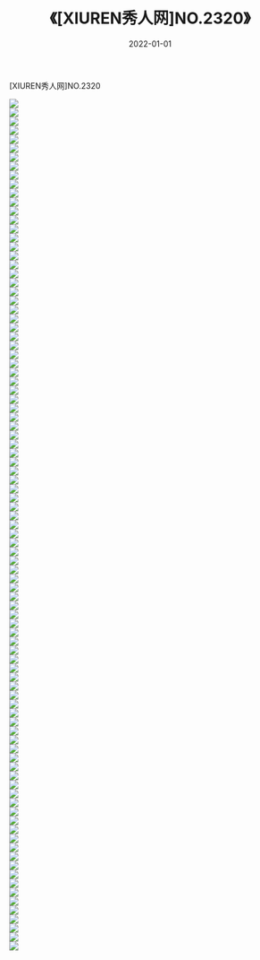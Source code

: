 ﻿---
layout: post
title:  《[XIUREN秀人网]NO.2320》
date:   2022-01-01
img: http://img.660000.xyz/Sharelink/秀人网/秀人网第03部分/[XIUREN秀人网]NO.2320/000.jpg
categories: [美女, 清纯, 唯美]
---

[XIUREN秀人网]NO.2320

 ![](http://img.660000.xyz/Sharelink/秀人网/秀人网第03部分/[XIUREN秀人网]NO.2320/001.jpg) <br>![](http://img.660000.xyz/Sharelink/秀人网/秀人网第03部分/[XIUREN秀人网]NO.2320/002.jpg) <br>![](http://img.660000.xyz/Sharelink/秀人网/秀人网第03部分/[XIUREN秀人网]NO.2320/003.jpg) <br>![](http://img.660000.xyz/Sharelink/秀人网/秀人网第03部分/[XIUREN秀人网]NO.2320/004.jpg) <br>![](http://img.660000.xyz/Sharelink/秀人网/秀人网第03部分/[XIUREN秀人网]NO.2320/005.jpg) <br>![](http://img.660000.xyz/Sharelink/秀人网/秀人网第03部分/[XIUREN秀人网]NO.2320/006.jpg) <br>![](http://img.660000.xyz/Sharelink/秀人网/秀人网第03部分/[XIUREN秀人网]NO.2320/007.jpg) <br>![](http://img.660000.xyz/Sharelink/秀人网/秀人网第03部分/[XIUREN秀人网]NO.2320/008.jpg) <br>![](http://img.660000.xyz/Sharelink/秀人网/秀人网第03部分/[XIUREN秀人网]NO.2320/009.jpg) <br>![](http://img.660000.xyz/Sharelink/秀人网/秀人网第03部分/[XIUREN秀人网]NO.2320/010.jpg) <br>![](http://img.660000.xyz/Sharelink/秀人网/秀人网第03部分/[XIUREN秀人网]NO.2320/011.jpg) <br>![](http://img.660000.xyz/Sharelink/秀人网/秀人网第03部分/[XIUREN秀人网]NO.2320/012.jpg) <br>![](http://img.660000.xyz/Sharelink/秀人网/秀人网第03部分/[XIUREN秀人网]NO.2320/013.jpg) <br>![](http://img.660000.xyz/Sharelink/秀人网/秀人网第03部分/[XIUREN秀人网]NO.2320/014.jpg) <br>![](http://img.660000.xyz/Sharelink/秀人网/秀人网第03部分/[XIUREN秀人网]NO.2320/015.jpg) <br>![](http://img.660000.xyz/Sharelink/秀人网/秀人网第03部分/[XIUREN秀人网]NO.2320/016.jpg) <br>![](http://img.660000.xyz/Sharelink/秀人网/秀人网第03部分/[XIUREN秀人网]NO.2320/017.jpg) <br>![](http://img.660000.xyz/Sharelink/秀人网/秀人网第03部分/[XIUREN秀人网]NO.2320/018.jpg) <br>![](http://img.660000.xyz/Sharelink/秀人网/秀人网第03部分/[XIUREN秀人网]NO.2320/019.jpg) <br>![](http://img.660000.xyz/Sharelink/秀人网/秀人网第03部分/[XIUREN秀人网]NO.2320/020.jpg) <br>![](http://img.660000.xyz/Sharelink/秀人网/秀人网第03部分/[XIUREN秀人网]NO.2320/021.jpg) <br>![](http://img.660000.xyz/Sharelink/秀人网/秀人网第03部分/[XIUREN秀人网]NO.2320/022.jpg) <br>![](http://img.660000.xyz/Sharelink/秀人网/秀人网第03部分/[XIUREN秀人网]NO.2320/023.jpg) <br>![](http://img.660000.xyz/Sharelink/秀人网/秀人网第03部分/[XIUREN秀人网]NO.2320/024.jpg) <br>![](http://img.660000.xyz/Sharelink/秀人网/秀人网第03部分/[XIUREN秀人网]NO.2320/025.jpg) <br>![](http://img.660000.xyz/Sharelink/秀人网/秀人网第03部分/[XIUREN秀人网]NO.2320/026.jpg) <br>![](http://img.660000.xyz/Sharelink/秀人网/秀人网第03部分/[XIUREN秀人网]NO.2320/027.jpg) <br>![](http://img.660000.xyz/Sharelink/秀人网/秀人网第03部分/[XIUREN秀人网]NO.2320/028.jpg) <br>![](http://img.660000.xyz/Sharelink/秀人网/秀人网第03部分/[XIUREN秀人网]NO.2320/029.jpg) <br>![](http://img.660000.xyz/Sharelink/秀人网/秀人网第03部分/[XIUREN秀人网]NO.2320/030.jpg) <br>![](http://img.660000.xyz/Sharelink/秀人网/秀人网第03部分/[XIUREN秀人网]NO.2320/031.jpg) <br>![](http://img.660000.xyz/Sharelink/秀人网/秀人网第03部分/[XIUREN秀人网]NO.2320/032.jpg) <br>![](http://img.660000.xyz/Sharelink/秀人网/秀人网第03部分/[XIUREN秀人网]NO.2320/033.jpg) <br>![](http://img.660000.xyz/Sharelink/秀人网/秀人网第03部分/[XIUREN秀人网]NO.2320/034.jpg) <br>![](http://img.660000.xyz/Sharelink/秀人网/秀人网第03部分/[XIUREN秀人网]NO.2320/035.jpg) <br>![](http://img.660000.xyz/Sharelink/秀人网/秀人网第03部分/[XIUREN秀人网]NO.2320/036.jpg) <br>![](http://img.660000.xyz/Sharelink/秀人网/秀人网第03部分/[XIUREN秀人网]NO.2320/037.jpg) <br>![](http://img.660000.xyz/Sharelink/秀人网/秀人网第03部分/[XIUREN秀人网]NO.2320/038.jpg) <br>![](http://img.660000.xyz/Sharelink/秀人网/秀人网第03部分/[XIUREN秀人网]NO.2320/039.jpg) <br>![](http://img.660000.xyz/Sharelink/秀人网/秀人网第03部分/[XIUREN秀人网]NO.2320/040.jpg) <br>![](http://img.660000.xyz/Sharelink/秀人网/秀人网第03部分/[XIUREN秀人网]NO.2320/041.jpg) <br>![](http://img.660000.xyz/Sharelink/秀人网/秀人网第03部分/[XIUREN秀人网]NO.2320/042.jpg) <br>![](http://img.660000.xyz/Sharelink/秀人网/秀人网第03部分/[XIUREN秀人网]NO.2320/043.jpg) <br>![](http://img.660000.xyz/Sharelink/秀人网/秀人网第03部分/[XIUREN秀人网]NO.2320/044.jpg) <br>![](http://img.660000.xyz/Sharelink/秀人网/秀人网第03部分/[XIUREN秀人网]NO.2320/045.jpg) <br>![](http://img.660000.xyz/Sharelink/秀人网/秀人网第03部分/[XIUREN秀人网]NO.2320/046.jpg) <br>![](http://img.660000.xyz/Sharelink/秀人网/秀人网第03部分/[XIUREN秀人网]NO.2320/047.jpg) <br>![](http://img.660000.xyz/Sharelink/秀人网/秀人网第03部分/[XIUREN秀人网]NO.2320/048.jpg) <br>![](http://img.660000.xyz/Sharelink/秀人网/秀人网第03部分/[XIUREN秀人网]NO.2320/049.jpg) <br>![](http://img.660000.xyz/Sharelink/秀人网/秀人网第03部分/[XIUREN秀人网]NO.2320/050.jpg) <br>![](http://img.660000.xyz/Sharelink/秀人网/秀人网第03部分/[XIUREN秀人网]NO.2320/051.jpg) <br>![](http://img.660000.xyz/Sharelink/秀人网/秀人网第03部分/[XIUREN秀人网]NO.2320/052.jpg) <br>![](http://img.660000.xyz/Sharelink/秀人网/秀人网第03部分/[XIUREN秀人网]NO.2320/053.jpg) <br>![](http://img.660000.xyz/Sharelink/秀人网/秀人网第03部分/[XIUREN秀人网]NO.2320/054.jpg) <br>![](http://img.660000.xyz/Sharelink/秀人网/秀人网第03部分/[XIUREN秀人网]NO.2320/055.jpg) <br>![](http://img.660000.xyz/Sharelink/秀人网/秀人网第03部分/[XIUREN秀人网]NO.2320/056.jpg) <br>![](http://img.660000.xyz/Sharelink/秀人网/秀人网第03部分/[XIUREN秀人网]NO.2320/057.jpg) <br>![](http://img.660000.xyz/Sharelink/秀人网/秀人网第03部分/[XIUREN秀人网]NO.2320/058.jpg) <br>![](http://img.660000.xyz/Sharelink/秀人网/秀人网第03部分/[XIUREN秀人网]NO.2320/059.jpg) <br>![](http://img.660000.xyz/Sharelink/秀人网/秀人网第03部分/[XIUREN秀人网]NO.2320/060.jpg) <br>![](http://img.660000.xyz/Sharelink/秀人网/秀人网第03部分/[XIUREN秀人网]NO.2320/061.jpg) <br>![](http://img.660000.xyz/Sharelink/秀人网/秀人网第03部分/[XIUREN秀人网]NO.2320/062.jpg) <br>![](http://img.660000.xyz/Sharelink/秀人网/秀人网第03部分/[XIUREN秀人网]NO.2320/063.jpg) <br>![](http://img.660000.xyz/Sharelink/秀人网/秀人网第03部分/[XIUREN秀人网]NO.2320/064.jpg) <br>![](http://img.660000.xyz/Sharelink/秀人网/秀人网第03部分/[XIUREN秀人网]NO.2320/065.jpg) <br>![](http://img.660000.xyz/Sharelink/秀人网/秀人网第03部分/[XIUREN秀人网]NO.2320/066.jpg) <br>![](http://img.660000.xyz/Sharelink/秀人网/秀人网第03部分/[XIUREN秀人网]NO.2320/067.jpg) <br>![](http://img.660000.xyz/Sharelink/秀人网/秀人网第03部分/[XIUREN秀人网]NO.2320/068.jpg) <br>![](http://img.660000.xyz/Sharelink/秀人网/秀人网第03部分/[XIUREN秀人网]NO.2320/069.jpg) <br>![](http://img.660000.xyz/Sharelink/秀人网/秀人网第03部分/[XIUREN秀人网]NO.2320/070.jpg) <br>![](http://img.660000.xyz/Sharelink/秀人网/秀人网第03部分/[XIUREN秀人网]NO.2320/071.jpg) <br>![](http://img.660000.xyz/Sharelink/秀人网/秀人网第03部分/[XIUREN秀人网]NO.2320/072.jpg) <br>![](http://img.660000.xyz/Sharelink/秀人网/秀人网第03部分/[XIUREN秀人网]NO.2320/073.jpg) <br>![](http://img.660000.xyz/Sharelink/秀人网/秀人网第03部分/[XIUREN秀人网]NO.2320/074.jpg) <br>![](http://img.660000.xyz/Sharelink/秀人网/秀人网第03部分/[XIUREN秀人网]NO.2320/075.jpg) <br>![](http://img.660000.xyz/Sharelink/秀人网/秀人网第03部分/[XIUREN秀人网]NO.2320/076.jpg) <br>![](http://img.660000.xyz/Sharelink/秀人网/秀人网第03部分/[XIUREN秀人网]NO.2320/077.jpg) <br>![](http://img.660000.xyz/Sharelink/秀人网/秀人网第03部分/[XIUREN秀人网]NO.2320/078.jpg) <br>![](http://img.660000.xyz/Sharelink/秀人网/秀人网第03部分/[XIUREN秀人网]NO.2320/079.jpg) <br>![](http://img.660000.xyz/Sharelink/秀人网/秀人网第03部分/[XIUREN秀人网]NO.2320/080.jpg) <br>![](http://img.660000.xyz/Sharelink/秀人网/秀人网第03部分/[XIUREN秀人网]NO.2320/081.jpg) <br>![](http://img.660000.xyz/Sharelink/秀人网/秀人网第03部分/[XIUREN秀人网]NO.2320/082.jpg) <br>![](http://img.660000.xyz/Sharelink/秀人网/秀人网第03部分/[XIUREN秀人网]NO.2320/083.jpg) <br>![](http://img.660000.xyz/Sharelink/秀人网/秀人网第03部分/[XIUREN秀人网]NO.2320/084.jpg) <br>![](http://img.660000.xyz/Sharelink/秀人网/秀人网第03部分/[XIUREN秀人网]NO.2320/085.jpg) <br>![](http://img.660000.xyz/Sharelink/秀人网/秀人网第03部分/[XIUREN秀人网]NO.2320/086.jpg) <br>![](http://img.660000.xyz/Sharelink/秀人网/秀人网第03部分/[XIUREN秀人网]NO.2320/087.jpg) <br>![](http://img.660000.xyz/Sharelink/秀人网/秀人网第03部分/[XIUREN秀人网]NO.2320/088.jpg) <br>![](http://img.660000.xyz/Sharelink/秀人网/秀人网第03部分/[XIUREN秀人网]NO.2320/089.jpg) <br>![](http://img.660000.xyz/Sharelink/秀人网/秀人网第03部分/[XIUREN秀人网]NO.2320/090.jpg) <br>![](http://img.660000.xyz/Sharelink/秀人网/秀人网第03部分/[XIUREN秀人网]NO.2320/091.jpg) <br>![](http://img.660000.xyz/Sharelink/秀人网/秀人网第03部分/[XIUREN秀人网]NO.2320/092.jpg) <br>![](http://img.660000.xyz/Sharelink/秀人网/秀人网第03部分/[XIUREN秀人网]NO.2320/093.jpg) <br>![](http://img.660000.xyz/Sharelink/秀人网/秀人网第03部分/[XIUREN秀人网]NO.2320/094.jpg) <br>![](http://img.660000.xyz/Sharelink/秀人网/秀人网第03部分/[XIUREN秀人网]NO.2320/095.jpg) <br>